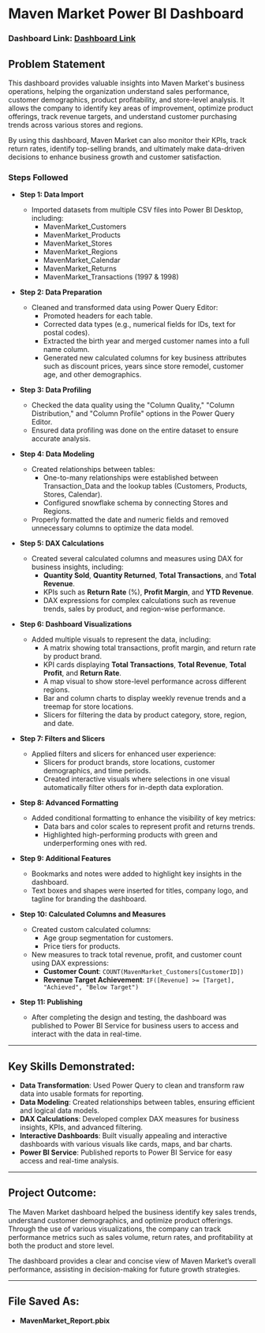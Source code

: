 # Maven Market Power BI Dashboard

### Dashboard Link: [Dashboard Link](https://app.powerbi.com/)

## Problem Statement

This dashboard provides valuable insights into Maven Market's business operations, helping the organization understand sales performance, customer demographics, product profitability, and store-level analysis. It allows the company to identify key areas of improvement, optimize product offerings, track revenue targets, and understand customer purchasing trends across various stores and regions. 

By using this dashboard, Maven Market can also monitor their KPIs, track return rates, identify top-selling brands, and ultimately make data-driven decisions to enhance business growth and customer satisfaction.

### Steps Followed

- **Step 1: Data Import**
  - Imported datasets from multiple CSV files into Power BI Desktop, including:
    - MavenMarket_Customers
    - MavenMarket_Products
    - MavenMarket_Stores
    - MavenMarket_Regions
    - MavenMarket_Calendar
    - MavenMarket_Returns
    - MavenMarket_Transactions (1997 & 1998)

- **Step 2: Data Preparation**
  - Cleaned and transformed data using Power Query Editor:
    - Promoted headers for each table.
    - Corrected data types (e.g., numerical fields for IDs, text for postal codes).
    - Extracted the birth year and merged customer names into a full name column.
    - Generated new calculated columns for key business attributes such as discount prices, years since store remodel, customer age, and other demographics.

- **Step 3: Data Profiling**
  - Checked the data quality using the "Column Quality," "Column Distribution," and "Column Profile" options in the Power Query Editor.
  - Ensured data profiling was done on the entire dataset to ensure accurate analysis.

- **Step 4: Data Modeling**
  - Created relationships between tables:
    - One-to-many relationships were established between Transaction_Data and the lookup tables (Customers, Products, Stores, Calendar).
    - Configured snowflake schema by connecting Stores and Regions.
  - Properly formatted the date and numeric fields and removed unnecessary columns to optimize the data model.

- **Step 5: DAX Calculations**
  - Created several calculated columns and measures using DAX for business insights, including:
    - **Quantity Sold**, **Quantity Returned**, **Total Transactions**, and **Total Revenue**.
    - KPIs such as **Return Rate** (%), **Profit Margin**, and **YTD Revenue**.
    - DAX expressions for complex calculations such as revenue trends, sales by product, and region-wise performance.

- **Step 6: Dashboard Visualizations**
  - Added multiple visuals to represent the data, including:
    - A matrix showing total transactions, profit margin, and return rate by product brand.
    - KPI cards displaying **Total Transactions**, **Total Revenue**, **Total Profit**, and **Return Rate**.
    - A map visual to show store-level performance across different regions.
    - Bar and column charts to display weekly revenue trends and a treemap for store locations.
    - Slicers for filtering the data by product category, store, region, and date.

- **Step 7: Filters and Slicers**
  - Applied filters and slicers for enhanced user experience:
    - Slicers for product brands, store locations, customer demographics, and time periods.
    - Created interactive visuals where selections in one visual automatically filter others for in-depth data exploration.

- **Step 8: Advanced Formatting**
  - Added conditional formatting to enhance the visibility of key metrics:
    - Data bars and color scales to represent profit and returns trends.
    - Highlighted high-performing products with green and underperforming ones with red.
  
- **Step 9: Additional Features**
  - Bookmarks and notes were added to highlight key insights in the dashboard.
  - Text boxes and shapes were inserted for titles, company logo, and tagline for branding the dashboard.

- **Step 10: Calculated Columns and Measures**
  - Created custom calculated columns:
    - Age group segmentation for customers.
    - Price tiers for products.
  - New measures to track total revenue, profit, and customer count using DAX expressions:
    - **Customer Count**: `COUNT(MavenMarket_Customers[CustomerID])`
    - **Revenue Target Achievement**: `IF([Revenue] >= [Target], "Achieved", "Below Target")`

- **Step 11: Publishing**
  - After completing the design and testing, the dashboard was published to Power BI Service for business users to access and interact with the data in real-time.

---

## Key Skills Demonstrated:

- **Data Transformation**: Used Power Query to clean and transform raw data into usable formats for reporting.
- **Data Modeling**: Created relationships between tables, ensuring efficient and logical data models.
- **DAX Calculations**: Developed complex DAX measures for business insights, KPIs, and advanced filtering.
- **Interactive Dashboards**: Built visually appealing and interactive dashboards with various visuals like cards, maps, and bar charts.
- **Power BI Service**: Published reports to Power BI Service for easy access and real-time analysis.

---

## Project Outcome:

The Maven Market dashboard helped the business identify key sales trends, understand customer demographics, and optimize product offerings. Through the use of various visualizations, the company can track performance metrics such as sales volume, return rates, and profitability at both the product and store level. 

The dashboard provides a clear and concise view of Maven Market’s overall performance, assisting in decision-making for future growth strategies.

---

## File Saved As:
- **MavenMarket_Report.pbix**
